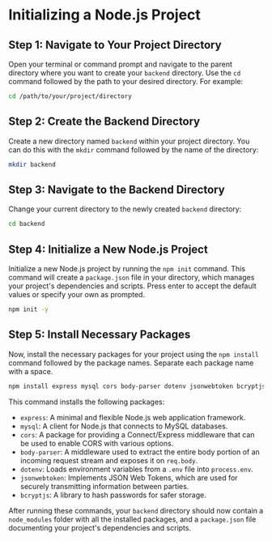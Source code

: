 # Initializing a Node.js Project

## Step 1: Navigate to Your Project Directory

Open your terminal or command prompt and navigate to the parent directory where you want to create your `backend` directory. Use the `cd` command followed by the path to your desired directory. For example:

```bash
cd /path/to/your/project/directory
```

## Step 2: Create the Backend Directory

Create a new directory named `backend` within your project directory. You can do this with the `mkdir` command followed by the name of the directory:

```bash
mkdir backend
```

## Step 3: Navigate to the Backend Directory

Change your current directory to the newly created `backend` directory:

```bash
cd backend
```

## Step 4: Initialize a New Node.js Project

Initialize a new Node.js project by running the `npm init` command. This command will create a `package.json` file in your directory, which manages your project's dependencies and scripts. Press enter to accept the default values or specify your own as prompted.

```bash
npm init -y
```

## Step 5: Install Necessary Packages

Now, install the necessary packages for your project using the `npm install` command followed by the package names. Separate each package name with a space.

```bash
npm install express mysql cors body-parser dotenv jsonwebtoken bcryptjs
```

This command installs the following packages:
- `express`: A minimal and flexible Node.js web application framework.
- `mysql`: A client for Node.js that connects to MySQL databases.
- `cors`: A package for providing a Connect/Express middleware that can be used to enable CORS with various options.
- `body-parser`: A middleware used to extract the entire body portion of an incoming request stream and exposes it on `req.body`.
- `dotenv`: Loads environment variables from a `.env` file into `process.env`.
- `jsonwebtoken`: Implements JSON Web Tokens, which are used for securely transmitting information between parties.
- `bcryptjs`: A library to hash passwords for safer storage.

After running these commands, your `backend` directory should now contain a `node_modules` folder with all the installed packages, and a `package.json` file documenting your project's dependencies and scripts.
